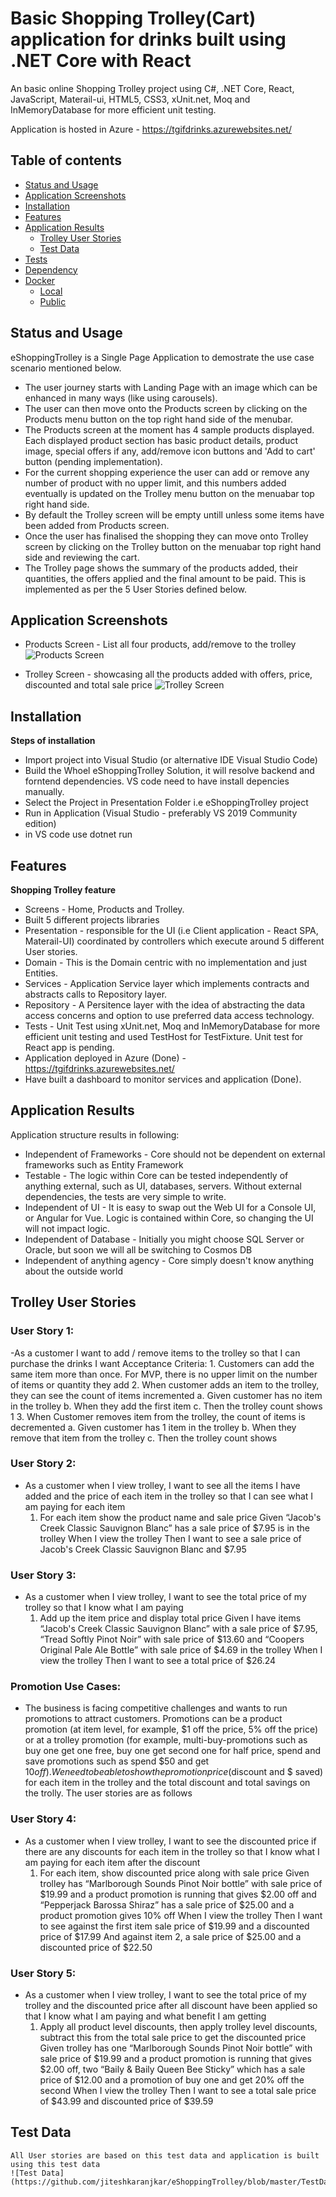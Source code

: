﻿# Basic Shopping Trolley(Cart) application for drinks built using .NET Core with React
An basic online Shopping Trolley project using C#, .NET Core, React, JavaScript, Materail-ui, HTML5, CSS3, xUnit.net, Moq and InMemoryDatabase for more efficient unit testing.

Application is hosted in Azure - https://tgifdrinks.azurewebsites.net/

## Table of contents
<!--ts-->
   * [Status and Usage](#status-and-usage)
   * [Application Screenshots](#application-screenshots)
   * [Installation](#installation)
   * [Features](#features)
   * [Application Results](#application-results)
	 * [Trolley User Stories](#trolley-user-stories)
	 * [Test Data](#test-data)
   * [Tests](#tests)
   * [Dependency](#dependency)
   * [Docker](#docker)
     * [Local](#local)
     * [Public](#public)
<!--te-->

## Status and Usage
eShoppingTrolley is a Single Page Application to demostrate the use case scenario mentioned below. 
- The user journey starts with Landing Page with an image which can be enhanced in many ways (like using carousels).
- The user can then move onto the Products screen by clicking on the Products menu button on the top right hand side of the menubar. 
- The Products screen at the moment has 4 sample products displayed. Each displayed product section has basic product details, product image, special offers if any, add/remove icon buttons and 'Add to cart' button (pending implementation).
- For the current shopping experience the user can add or remove any number of product with no upper limit, and this numbers added eventually is updated on the Trolley menu button on the menuabar top right hand side.
- By default the Trolley screen will be empty untill unless some items have been added from Products screen.
- Once the user has finalised the shopping they can move onto Trolley screen by clicking on the Trolley button on the menuabar top right hand side and reviewing the cart. 
- The Trolley page shows the summary of the products added, their quantities, the offers applied and the final amount to be paid. This is implemented as per the 5 User Stories defined below.


## Application Screenshots
- Products Screen - List all four products, add/remove to the trolley
![Products Screen](https://github.com/jiteshkaranjkar/eShoppingTrolley/blob/master/ProductsScreen.png)

- Trolley Screen - showcasing all the products added with offers, price, discounted and total sale price
![Trolley Screen](https://github.com/jiteshkaranjkar/eShoppingTrolley/blob/master/TrolleyScreen.png)

## Installation
**Steps of installation**
- Import project into Visual Studio (or alternative IDE Visual Studio Code)
- Build the Whoel eShoppingTrolley Solution, it will resolve backend and forntend dependencies. VS code need to have install depencies manually.
- Select the Project in Presentation Folder i.e eShoppingTrolley project 
- Run in Application (Visual Studio - preferably VS 2019 Community edition)
- in VS code use dotnet run


## Features
**Shopping Trolley feature**
- Screens - Home, Products and Trolley.
- Built 5 different projects libraries
- Presentation - responsible for the UI (i.e Client application - React SPA, Materail-UI) coordinated by controllers which execute around 5 different User stories.
- Domain - This is the Domain centric with no implementation and just Entities.
- Services - Application Service layer which implements contracts and abstracts calls to Repository layer.
- Repository - A Persitence layer with the idea of abstracting the data access concerns and option to use preferred data access technology. 
- Tests - Unit Test using xUnit.net, Moq and InMemoryDatabase for more efficient unit testing and used TestHost for TestFixture. Unit test for React app is pending.
- Application deployed in Azure (Done) - https://tgifdrinks.azurewebsites.net/
- Have built a dashboard to monitor services and application (Done).

## Application Results
Application structure results in following:
- Independent of Frameworks - Core should not be dependent on external frameworks such as Entity Framework
- Testable - The logic within Core can be tested independently of anything external, such as UI, databases, servers. Without external dependencies, the tests are very simple to write.
- Independent of UI - It is easy to swap out the Web UI for a Console UI, or Angular for Vue. Logic is contained within Core, so changing the UI will not impact logic.
- Independent of Database - Initially you might choose SQL Server or Oracle, but soon we will all be switching to Cosmos DB
- Independent of anything agency - Core simply doesn't know anything about the outside world

## Trolley User Stories
### User Story 1:
-As a customer I want to add / remove items to the trolley so that I can purchase the drinks I want
	Acceptance Criteria:
	1. Customers can add the same item more than once. For MVP, there is no upper limit	on the number of items or quantity they add
	2. When customer adds an item to the trolley, they can see the count of items	incremented
		a. Given customer has no item in the trolley
		b. When they add the first item
		c. Then the trolley count shows 1
	3. When Customer removes item from the trolley, the count of items is decremented
		a. Given customer has 1 item in the trolley
		b. When they remove that item from the trolley
		c. Then the trolley count shows

### User Story 2:
- As a customer when I view trolley, I want to see all the items I have added and the price of each item in the trolley so that I can see what I am paying for each item
	1. For each item show the product name and sale price
		Given “Jacob's Creek Classic Sauvignon Blanc” has a sale price of $7.95 is in the trolley
		When I view the trolley
		Then I want to see a sale price of Jacob's Creek Classic Sauvignon Blanc and $7.95

### User Story 3:
- As a customer when I view trolley, I want to see the total price of my trolley so that I know what I am paying
	1. Add up the item price and display total price
	Given I have items “Jacob's Creek Classic Sauvignon Blanc” with a sale price of $7.95, “Tread Softly Pinot Noir” with sale price of $13.60 and “Coopers Original Pale Ale Bottle” with sale price of $4.69 in the trolley
	When I view the trolley
	Then I want to see a total price of $26.24

### Promotion Use Cases:
- The business is facing competitive challenges and wants to run promotions to attract customers. Promotions can be a product promotion (at item level, for example, $1 off the price, 5% off the price) or at a trolley promotion (for example, multi-buy-promotions such as buy one get one free, buy one get second one for half price, spend and save promotions such as spend $50 and get $10 off). We need to be able to show the promotion price ($discount and $ saved) for each item in the trolley and the total discount and total savings on the trolly. The user stories are as follows

### User Story 4:
- As a customer when I view trolley, I want to see the discounted price if there are any discounts for each item in the trolley so that I know what I am paying for each item after the discount
	1. For each item, show discounted price along with sale price
		Given trolley has “Marlborough Sounds Pinot Noir bottle” with sale price of $19.99 and a product promotion is running that gives $2.00 off and “Pepperjack Barossa Shiraz” has a sale price of $25.00 and a product promotion gives 10% off
		When I view the trolley
		Then I want to see against the first item sale price of $19.99 and a discounted price of $17.99
		And against item 2, a sale price of $25.00 and a discounted price of $22.50

### User Story 5:
- As a customer when I view trolley, I want to see the total price of my trolley and the discounted price after all discount have been applied so that I know what I am paying and what benefit I am getting
	1. Apply all product level discounts, then apply trolley level discounts, subtract this from the total sale price to get the discounted price
		Given trolley has one “Marlborough Sounds Pinot Noir bottle” with sale price of $19.99 and a product promotion is running that gives $2.00 off, two “Baily & Baily Queen Bee Sticky” which has a sale price of $12.00 and a promotion of buy one and get 20% off the second
		When I view the trolley
		Then I want to see a total sale price of $43.99 and discounted price of $39.59

## Test Data
	All User stories are based on this test data and application is built using this test data
	![Test Data](https://github.com/jiteshkaranjkar/eShoppingTrolley/blob/master/TestData.png)
